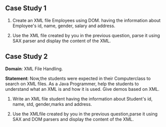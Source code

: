 ## Case Study 1

1. Create an XML file Employees using DOM. having the information about Employee's id, name, gender, salary and address.

2. Use the XML file created by you in the previous question, parse it using SAX parser and display the content of the XML.

## Case Study 2

__Domain__: XML File Handling.  

__Statement__:
Now,the students were expected in their Computerclass to search on XML files. As a Java Programmer, help the students to understand what an XML is and how it is used. Give demos based on XML.

1. Write an XML file student having the information about Student's id, name, std, gender,marks and address.

2. Use the XMLfile created by you in the previous question,parse it using SAX and DOM parsers and display the content of the XML.
